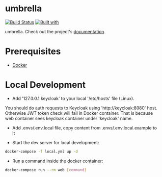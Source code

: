 # umbrella

[![Build Status](https://travis-ci.org/shuryhin-oleksandr/umbrella.svg?branch=master)](https://travis-ci.org/shuryhin-oleksandr/umbrella)
[![Built with](https://img.shields.io/badge/Built_with-Cookiecutter_Django_Rest-F7B633.svg)](https://github.com/agconti/cookiecutter-django-rest)

umbrella. Check out the project's [documentation](http://shuryhin-oleksandr.github.io/umbrella/).

# Prerequisites

- [Docker](https://docs.docker.com/docker-for-mac/install/)  

# Local Development

- Add '127.0.0.1 keycloak' to your local '/etc/hosts' file (Linux).

You should do auth requests to Keycloak using 'http://keycloak:8080' host.
Otherwise JWT token check will fail in Docker container. 
That is because web container sees keycloak container under 'keycloak' name.

- Add .envs/.env.local file, copy content from .envs/.env.local.example to it


- Start the dev server for local development:
```bash
docker-compose -f local.yml up -d
```

- Run a command inside the docker container:

```bash
docker-compose run --rm web [command]
```
